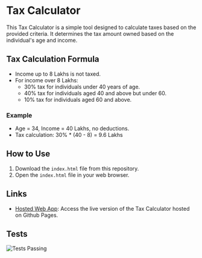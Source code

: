 # Tax Calculator

This Tax Calculator is a simple tool designed to calculate taxes based on the provided criteria. It determines the tax amount owned based on the individual's age and income.

## Tax Calculation Formula

- Income up to 8 Lakhs is not taxed.
- For income over 8 Lakhs:
  - 30% tax for individuals under 40 years of age.
  - 40% tax for individuals aged 40 and above but under 60.
  - 10% tax for individuals aged 60 and above.

### Example
- Age = 34, Income = 40 Lakhs, no deductions.
- Tax calculation: 30% * (40 - 8) = 9.6 Lakhs

## How to Use

1. Download the `index.html` file from this repository.
2. Open the `index.html` file in your web browser.

## Links

- [Hosted Web App](https://vaibhav2003chauhan.github.io/Tax-Calculator/): Access the live version of the Tax Calculator hosted on Github Pages.

## Tests

![Tests Passing]('./image.png')
